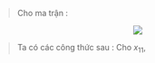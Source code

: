 <script type="text/javascript"  src="http://cdn.mathjax.org/mathjax/latest/MathJax.js?config=TeX-AMS-MML_HTMLorMML">  
</script>
> Cho ma trận :

<center><img src="https://i.imgur.com/Kdz0E9n.png"/></center>

> Ta có các công thức sau :
> Cho $x_{11},$
<!--stackedit_data:
eyJoaXN0b3J5IjpbMTg1OTgwNjUzMyw0MzI1MzMxODRdfQ==
-->